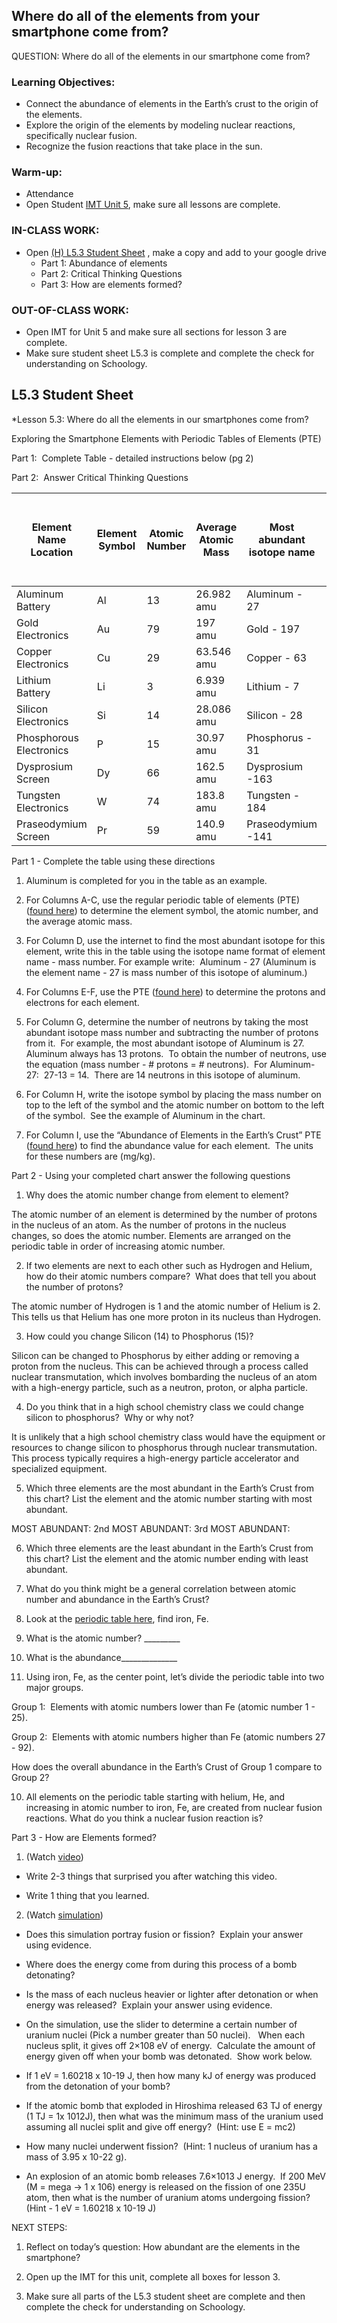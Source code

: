 ## Where do all of the elements from your smartphone come from?

QUESTION: Where do all of the elements in our smartphone come from?

### Learning Objectives:

-   Connect the abundance of elements in the Earth’s crust to the origin of the elements.  
-   Explore the origin of the elements by modeling nuclear reactions, specifically nuclear fusion. 
-   Recognize the fusion reactions that take place in the sun. 

### Warm-up: 

-   Attendance 
-   Open Student [IMT Unit 5](https://docs.google.com/document/d/127j--zXw26zFZ2Y4GYNWMNp93Gyq57Ew/edit?usp=sharing&ouid=101610972662753304413&rtpof=true&sd=true), make sure all lessons are complete.   

### IN-CLASS WORK:

-   Open [(H) L5.3 Student Sheet](https://docs.google.com/document/d/1KIuF2hS9RToQ7lsYKoPiEhyr63dg2Zta/edit?usp=sharing&ouid=111581771020805598569&rtpof=true&sd=true) , make a copy and add to your google drive
    -   Part 1: Abundance of elements
    -   Part 2: Critical Thinking Questions
    -   Part 3: How are elements formed? 

### OUT-OF-CLASS WORK:

-   Open IMT for Unit 5 and make sure all sections for lesson 3 are complete. 
-   Make sure student sheet L5.3 is complete and complete the check for understanding on Schoology.

## L5.3 Student Sheet

*Lesson 5.3: Where do all the elements in our smartphones come from?

  

Exploring the Smartphone Elements with Periodic Tables of Elements (PTE) 

Part 1:  Complete Table - detailed instructions below (pg 2)

Part 2:  Answer Critical Thinking Questions


  
| Element Name <br> Location   | Element Symbol | Atomic Number | Average Atomic Mass | Most abundant isotope name | protons | electrons | neutrons | isotope symbol <br> (mass number & atomic number) | FROM PTE of Abundance Element in Earth’s Crust (mg/kg) |
| ---------------------------- | -------------- | ------------- | ------------------- | -------------------------- | ------- | --------- | -------- | ------------------------------------------------- | ------------------------------------------------------ |
| Aluminum <br> Battery        | Al             | 13            | 26.982 amu          | Aluminum - 27              | 13      | 13        | 14       | 13 - 27 Al                                        | 82300                                                  |
| Gold <br> Electronics        | Au             | 79            | 197 amu             | Gold - 197                 | 79      | 79        | 118      | 79 - 197 Au                                       | 0.0002                                                 |
| Copper <br> Electronics      | Cu             | 29            | 63.546 amu          | Copper - 63                | 29      | 29        | 34       | 29 - 63 Cu                                        | 55                                                     |
| Lithium <br> Battery         | Li             | 3             | 6.939 amu           | Lithium - 7                | 3       | 3         | 4        | 3 - 7 Li                                          | 20                                                     |
| Silicon <br> Electronics     | Si             | 14            | 28.086 amu          | Silicon - 28               | 14      | 14        | 14       | 14 - 28 Si                                        | 2770                                                   |
| Phosphorous <br> Electronics | P              | 15            | 30.97 amu           | Phosphorus - 31            | 15      | 15        | 16       | 15 - 31 P                                         | 2                                                      |
| Dysprosium <br> Screen       | Dy             | 66            | 162.5 amu           | Dysprosium -163            | 66      | 66        | 97       | 66 - 163 Dy                                       | 0.00005                                                |
| Tungsten <br> Electronics    | W              | 74            | 183.8 amu           | Tungsten - 184             | 74      | 74        | 110      | 74 - 184 W                                        | 0.0001                                                 |
| Praseodymium <br> Screen     | Pr             | 59            | 140.9 amu           | Praseodymium -141          | 59      | 59        | 82       | 59 - 141 Pr                                       | 0.00001                                                |


Part 1 - Complete the table using these directions

1.  Aluminum is completed for you in the table as an example.
    

  

2.  For Columns A-C, use the regular periodic table of elements (PTE) ([found here](https://drive.google.com/file/d/1IKOCaoGEh4THqer3q3MQHUJS7bGhor8q/view?usp=sharing)) to determine the element symbol, the atomic number, and the average atomic mass.
    

  

3.  For Column D, use the internet to find the most abundant isotope for this element, write this in the table using the isotope name format of element name - mass number. For example write:  Aluminum - 27 (Aluminum is the element name - 27 is mass number of this isotope of aluminum.)
    

  

4.  For Columns E-F, use the PTE ([found here](https://drive.google.com/file/d/1IKOCaoGEh4THqer3q3MQHUJS7bGhor8q/view?usp=sharing)) to determine the protons and electrons for each element.
    

  

5.  For Column G, determine the number of neutrons by taking the most abundant isotope mass number and subtracting the number of protons from it.  For example, the most abundant isotope of Aluminum is 27.  Aluminum always has 13 protons.  To obtain the number of neutrons, use the equation (mass number - # protons = # neutrons).  For Aluminum-27:  27-13 = 14.  There are 14 neutrons in this isotope of aluminum. 
    

  

6.  For Column H, write the isotope symbol by placing the mass number on top to the left of the symbol and the atomic number on bottom to the left of the symbol.  See the example of Aluminum in the chart. 
    

  

7.  For Column I, use the “Abundance of Elements in the Earth’s Crust” PTE ([found here](https://drive.google.com/file/d/1Bw51WeyDvN06Qsmu7xX0aVxNt8JVccn9/view?usp=sharing)) to find the abundance value for each element.  The units for these numbers are (mg/kg).  
    

  

Part 2 - Using your completed chart answer the following questions

1.  Why does the atomic number change from element to element?
    
  The atomic number of an element is determined by the number of protons in the nucleus of an atom. As the number of protons in the nucleus changes, so does the atomic number. Elements are arranged on the periodic table in order of increasing atomic number.
  
2.  If two elements are next to each other such as Hydrogen and Helium, how do their atomic numbers compare?  What does that tell you about the number of protons? 
    
  The atomic number of Hydrogen is 1 and the atomic number of Helium is 2. This tells us that Helium has one more proton in its nucleus than Hydrogen.

3.  How could you change Silicon (14) to Phosphorus (15)? 
    
  Silicon can be changed to Phosphorus by either adding or removing a proton from the nucleus. This can be achieved through a process called nuclear transmutation, which involves bombarding the nucleus of an atom with a high-energy particle, such as a neutron, proton, or alpha particle.
  

4.  Do you think that in a high school chemistry class we could change silicon to phosphorus?  Why or why not?
    
  It is unlikely that a high school chemistry class would have the equipment or resources to change silicon to phosphorus through nuclear transmutation. This process typically requires a high-energy particle accelerator and specialized equipment.

5.  Which three elements are the most abundant in the Earth’s Crust from this chart? List the element and the atomic number starting with most abundant.
	
MOST ABUNDANT: 
2nd MOST ABUNDANT: 
3rd MOST ABUNDANT: 

6.  Which three elements are the least abundant in the Earth’s Crust from this chart? List the element and the atomic number ending with least abundant.
    

7.  What do you think might be a general correlation between atomic number and abundance in the Earth’s Crust?
    

8.  Look at the [periodic table here](https://drive.google.com/file/d/1Bw51WeyDvN06Qsmu7xX0aVxNt8JVccn9/view?usp=sharing), find iron, Fe. 
    

1.  What is the atomic number? _________
    
2.  What is the abundance______________
    

  

9.  Using iron, Fe, as the center point, let’s divide the periodic table into two major groups.  
    

Group 1:  Elements with atomic numbers lower than Fe (atomic number 1 - 25).

Group 2:  Elements with atomic numbers higher than Fe (atomic numbers 27 - 92).  

How does the overall abundance in the Earth’s Crust of Group 1 compare to Group 2?

  
  

10.  All elements on the periodic table starting with helium, He, and increasing in atomic number to iron, Fe, are created from nuclear fusion reactions. What do you think a nuclear fusion reaction is? 
    

  
  

Part 3 - How are Elements formed? 

  

1.  (Watch [video](https://youtu.be/neMEo8ZrwuI))
    

  

-   Write 2-3 things that surprised you after watching this video.
    

  
  
  
  
  

-   Write 1 thing that you learned.
    

  
  
  
  

2.  (Watch [simulation](https://javalab.org/en/nuclear_chain_reaction_en/))
    

  

-   Does this simulation portray fusion or fission?  Explain your answer using evidence.
    

  
  
  

-   Where does the energy come from during this process of a bomb detonating?
    

  
  
  

-   Is the mass of each nucleus heavier or lighter after detonation or when energy was released?  Explain your answer using evidence.
    

  
  
  
  
  
  

-   On the simulation, use the slider to determine a certain number of uranium nuclei (Pick a number greater than 50 nuclei).   When each nucleus split, it gives off 2×108 eV of energy.  Calculate the amount of energy given off when your bomb was detonated.  Show work below. 
    

  
  
  

-   If 1 eV = 1.60218 x 10-19 J, then how many kJ of energy was produced from the detonation of your bomb?
    

  
  
  
  
  

-   If the atomic bomb that exploded in Hiroshima released 63 TJ of energy (1 TJ = 1x 1012J), then what was the minimum mass of the uranium used assuming all nuclei split and give off energy?  (Hint: use E = mc2)
    

  
  
  
  
  

-   How many nuclei underwent fission?  (Hint: 1 nucleus of uranium has a mass of 3.95 x 10-22 g). 
    

  
  
  
  

-   An explosion of an atomic bomb releases 7.6×1013 J energy.  If 200 MeV (M = mega → 1 x 106) energy is released on the fission of one 235U atom, then what is the number of uranium atoms undergoing fission? (Hint - 1 eV = 1.60218 x 10-19 J)
    

  
  
  
  

NEXT STEPS:

1.  Reflect on today’s question: How abundant are the elements in the smartphone? 
    
2.  Open up the IMT for this unit, complete all boxes for lesson 3.
    
3.  Make sure all parts of the L5.3 student sheet are complete and then complete the check for understanding on Schoology.
    
